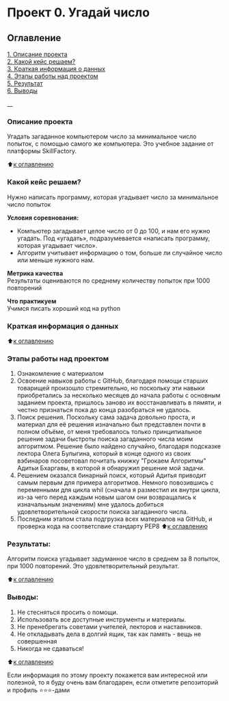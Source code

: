 # Проект 0. Угадай число

## Оглавление  
[1. Описание проекта](#Описание-проекта)  
[2. Какой кейс решаем?](#Какой-кейс-решаем)  
[3. Краткая информация о данных](#Краткая-информация-о-данных)  
[4. Этапы работы над проектом](#Этапы-работы-над-проектом)  
[5. Результат](#Результат)    
[6. Выводы](#Выводы) 

__

### Описание проекта    
Угадать загаданное компьютером число за минимальное число попыток, с помощью самого же компьютера. 
Это учебное задание от платформы SkillFactory.

:arrow_up:[к оглавлению](#Оглавление)


### Какой кейс решаем?    
Нужно написать программу, которая угадывает число за минимальное число попыток

**Условия соревнования:**  
- Компьютер загадывает целое число от 0 до 100, и нам его нужно угадать. Под «угадать», подразумевается «написать программу, которая угадывает число».
- Алгоритм учитывает информацию о том, больше ли случайное число или меньше нужного нам.

**Метрика качества**     
Результаты оцениваются по среднему количеству попыток при 1000 повторений

**Что практикуем**     
Учимся писать хороший код на python


### Краткая информация о данных

:arrow_up:[к оглавлению](#Оглавление)


### Этапы работы над проектом  
1. Ознакомление с материалом
2. Освоение навыков работы с GitHub, благодаря помощи старших товарищей произошло стремительно, но поскольку эти навыки приобретались за несколько месяцев до начала работы с основным заданием проекта, пришлось заново их восстанавливать в пямяти, и честно признаться пока до конца разобраться не удалось. 
3. Поиск решения. Поскольку сама задача довольно проста, и материал для её решения изначально был представлен почти в полном объёме, от меня требовалось только принципиальное решение задачи быстроты поиска загаданного числа моим алгоритмом. Решение было найдено случайно, благодаря подсказке лектора Олега Булыгина, который в конце одного из своих вэбинаров посоветовал почитать книжку "Грокаем Алгоритмы" Адитьи Бхаргавы, в которой я обнаружил решение мой задачи. 
4. Решением оказался бинарный поиск, который Адитья приводит самым первым для примера алгоритмов. Немного повозившись с переменными для цикла whil (сначала я разместил их внутри цикла, из-за чего перед каждым новым шагом они возвращались к изначалььным значениям) мне удалось добиться удовлетворительной скорости поиска загаданного числа. 
5. Последним этапом стала подгрузка всех материалов на GitHub, и проверка кода на соответсnвие стандарту PEP8 
:arrow_up:[к оглавлению](#Оглавление)


### Результаты:  

Алгоритм поиска угадывает задуманное число в среднем за 8 попыток, при 1000 повторений. Это удовлетворительный результат. 

:arrow_up:[к оглавлению](#Оглавление)


### Выводы:  

1. Не стесняться просить о помощи.
2. Использовать все доступные инструменты и материалы.
3. Не пренебрегать советами учителей, лекторов и наставников.
4. Не откладывать дела в долгий ящик, так как память - вещь не совершенная
5. Никогда не сдаваться! 

:arrow_up:[к оглавлению](#Оглавление)


Если информация по этому проекту покажется вам интересной или полезной, то я буду очень вам благодарен, если отметите репозиторий и профиль ⭐️⭐️⭐️-дами
